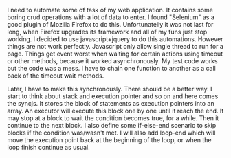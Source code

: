 I need to automate some of task of my web application. It contains some boring crud operations with a lot of data to enter. I found "Selenium" as a good plugin of Mozilla Firefox to do this. Unfortunatelly it was not last for long, when Firefox upgrades its framework and all of my funs just stop working. I decided to use javascript+jquery to do this automations. However things are not work perfectly. Javascript only allow single thread to run for a page. Things get event worst when waiting for certain actions using timeout or other methods, because it worked asynchronously. My test code works but the code was a mess. I have to chain one function to another as a call back of the timeout wait methods.

Later, I have to make this synchronously. There should be a better way. I start to think about stack and execution pointer and so on and here comes the syncjs. It stores the block of statements as execution pointers into an array. An executor will execute this block one by one until it reach the end. It may stop at a block to wait the condition becomes true, for a while. Then it continue to the next block. I also define some if-else-end scenario to skip blocks if the condition was/wasn't met. I will also add loop-end which will move the execution point back at the beginning of the loop, or when the loop finish continue as usual.